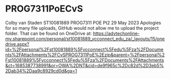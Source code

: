 # PROG7311PoECvS
Colby van Staden ST10081889 PROG7311 POE Pt2 29 May 2023
Apologies for so many file uploads, GitHub would not allow me to upload the project folder. That can be found on OneDrive at: https://advtechonline-my.sharepoint.com/personal/st10081889_vcconnect_edu_za/_layouts/15/onedrive.aspx?id=%2Fpersonal%2Fst10081889%5Fvcconnect%5Fedu%5Fza%2FDocuments%2FAttachments%2FCvSPROG7311PoE%2Ezip&parent=%2Fpersonal%2Fst10081889%5Fvcconnect%5Fedu%5Fza%2FDocuments%2FAttachments&ct=1685387738991&or=OWA%2DNT&cid=de9f965c%2Dc82d%2D3eb5%2Dab34%2Daa9c8929cd0d&ga=1
